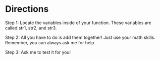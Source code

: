 # Directions

Step 1: Locate the variables inside of your function. These variables are called str1, str2, and str3.

Step 2: All you have to do is add them together! Just use your math skills. Remember, you can always ask me for help.

Step 3: Ask me to test it for you!